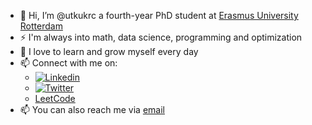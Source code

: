 - 👋 Hi, I’m @utkukrc a fourth-year PhD student at [Erasmus University Rotterdam](https://www.eur.nl)
- ⚡ I'm always into math, data science, programming and optimization
- 🌱 I love to learn and grow myself every day
- 📫 Connect with me on:
     - [![Linkedin](https://img.shields.io/badge/LinkedIn-utkukaraca-blue?logo=linkedin)](https://www.linkedin.com/in/utku-karaca)
     - [![Twitter](https://img.shields.io/badge/Twitter-utkukrc-blue?logo=Twitter)](https://www.twitter.com/utkukrc)
     - [LeetCode](https://leetcode.com/utkukaraca/)
- 📫 You can also reach me via [email](mailto:utkukaraca@outlook.com)


<!---
utkukrc/utkukrc is a ✨ special ✨ repository because its `README.md` (this file) appears on your GitHub profile.
You can click the Preview link to take a look at your changes.
--->
